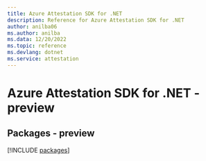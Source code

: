 ```yaml
---
title: Azure Attestation SDK for .NET
description: Reference for Azure Attestation SDK for .NET
author: anilba06
ms.author: anilba
ms.data: 12/20/2022
ms.topic: reference
ms.devlang: dotnet
ms.service: attestation
---
```

# Azure Attestation SDK for .NET - preview
## Packages - preview
[!INCLUDE [packages](attestation-index.md)]